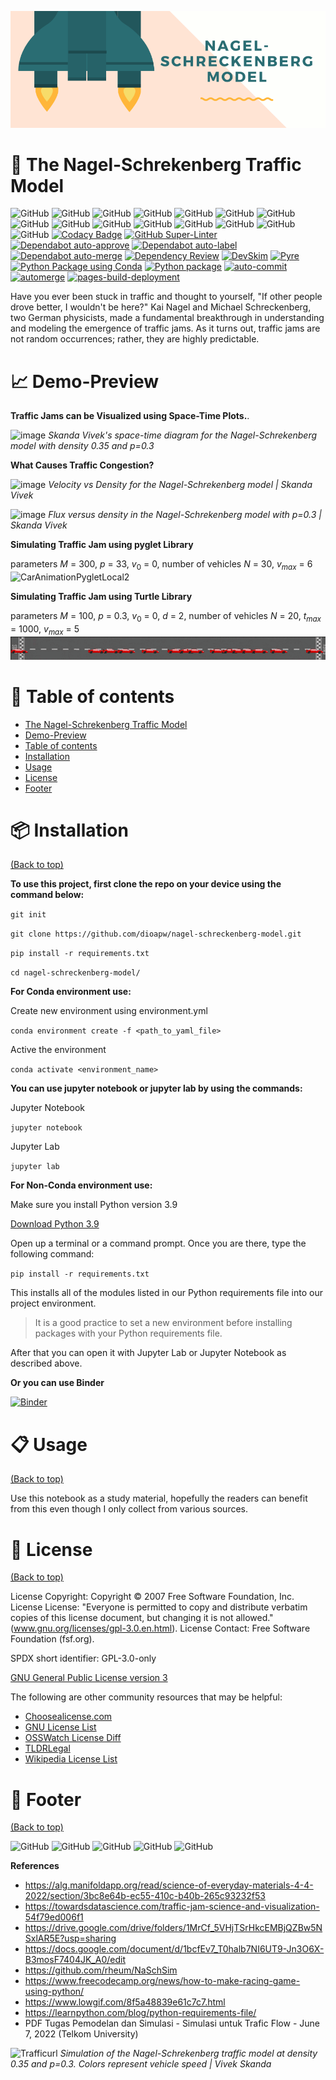<!-- Add banner here -->

![Banner](https://github.com/dioapw/nagel-schreckenberg-model/blob/main/header_git.png)

# :car: The Nagel-Schrekenberg Traffic Model

<!-- Add buttons here -->

![GitHub](https://img.shields.io/github/last-commit/dioapw/nagel-schreckenberg-model)
![GitHub](https://img.shields.io/github/contributors/dioapw/nagel-schreckenberg-model)
![GitHub](https://img.shields.io/github/commit-activity/y/dioapw/nagel-schreckenberg-model)
![GitHub](https://img.shields.io/github/license/dioapw/nagel-schreckenberg-model)
![GitHub](https://img.shields.io/codefactor/grade/github/dioapw/nagel-schreckenberg-model/main)
![GitHub](https://img.shields.io/github/languages/top/dioapw/nagel-schreckenberg-model)
![GitHub](https://img.shields.io/github/languages/count/dioapw/nagel-schreckenberg-model)
![GitHub](https://img.shields.io/github/repo-size/dioapw/nagel-schreckenberg-model)
![GitHub](https://img.shields.io/github/languages/code-size/dioapw/nagel-schreckenberg-model)
![GitHub](https://img.shields.io/tokei/lines/github/dioapw/nagel-schreckenberg-model)
![GitHub](https://img.shields.io/github/directory-file-count/dioapw/nagel-schreckenberg-model)
![GitHub](https://img.shields.io/github/issues/dioapw/nagel-schreckenberg-model)
![GitHub](https://img.shields.io/github/issues-closed/dioapw/nagel-schreckenberg-model)
![GitHub](https://img.shields.io/github/issues-pr/dioapw/nagel-schreckenberg-model)
![GitHub](https://img.shields.io/github/issues-pr-closed/dioapw/nagel-schreckenberg-model)
[![Codacy Badge](https://api.codacy.com/project/badge/Grade/d49d4b7d79e84182864269a684d39b3c)](https://app.codacy.com/gh/dioapw/nagel-schreckenberg-model?utm_source=github.com&utm_medium=referral&utm_content=dioapw/nagel-schreckenberg-model&utm_campaign=Badge_Grade_Settings)
[![GitHub Super-Linter](https://github.com/dioapw/nagel-schreckenberg-model/workflows/Lint%20Code%20Base/badge.svg)](https://github.com/marketplace/actions/super-linter)
[![Dependabot auto-approve](https://github.com/dioapw/nagel-schreckenberg-model/actions/workflows/dependabot-auto-approve.yml/badge.svg)](https://github.com/dioapw/nagel-schreckenberg-model/actions/workflows/dependabot-auto-approve.yml)
[![Dependabot auto-label](https://github.com/dioapw/nagel-schreckenberg-model/actions/workflows/dependabot-auto-label.yml/badge.svg)](https://github.com/dioapw/nagel-schreckenberg-model/actions/workflows/dependabot-auto-label.yml)
[![Dependabot auto-merge](https://github.com/dioapw/nagel-schreckenberg-model/actions/workflows/dependabot-auto-merge.yml/badge.svg)](https://github.com/dioapw/nagel-schreckenberg-model/actions/workflows/dependabot-auto-merge.yml)
[![Dependency Review](https://github.com/dioapw/nagel-schreckenberg-model/actions/workflows/dependency-review.yml/badge.svg)](https://github.com/dioapw/nagel-schreckenberg-model/actions/workflows/dependency-review.yml)
[![DevSkim](https://github.com/dioapw/nagel-schreckenberg-model/actions/workflows/devskim.yml/badge.svg)](https://github.com/dioapw/nagel-schreckenberg-model/actions/workflows/devskim.yml)
[![Pyre](https://github.com/dioapw/nagel-schreckenberg-model/actions/workflows/pyre.yml/badge.svg)](https://github.com/dioapw/nagel-schreckenberg-model/actions/workflows/pyre.yml)
[![Python Package using Conda](https://github.com/dioapw/nagel-schreckenberg-model/actions/workflows/python-package-conda.yml/badge.svg)](https://github.com/dioapw/nagel-schreckenberg-model/actions/workflows/python-package-conda.yml)
[![Python package](https://github.com/dioapw/nagel-schreckenberg-model/actions/workflows/python_env.yml/badge.svg)](https://github.com/dioapw/nagel-schreckenberg-model/actions/workflows/python_env.yml)
[![auto-commit](https://github.com/dioapw/nagel-schreckenberg-model/actions/workflows/auto_commit.yml/badge.svg)](https://github.com/dioapw/nagel-schreckenberg-model/actions/workflows/auto_commit.yml)
[![automerge](https://github.com/dioapw/nagel-schreckenberg-model/actions/workflows/automerge.yml/badge.svg)](https://github.com/dioapw/nagel-schreckenberg-model/actions/workflows/automerge.yml)
[![pages-build-deployment](https://github.com/dioapw/nagel-schreckenberg-model/actions/workflows/pages/pages-build-deployment/badge.svg)](https://github.com/dioapw/nagel-schreckenberg-model/actions/workflows/pages/pages-build-deployment)

<!-- Describe your project in brief -->

Have you ever been stuck in traffic and thought to yourself, "If other people drove better, I wouldn't be here?" Kai Nagel and Michael Schreckenberg, two German physicists, made a fundamental breakthrough in understanding and modeling the emergence of traffic jams. As it turns out, traffic jams are not random occurrences; rather, they are highly predictable.

# :chart_with_upwards_trend: Demo-Preview
<!-- Add a demo for your project -->

**Traffic Jams can be Visualized using Space-Time Plots.**.

![image](https://user-images.githubusercontent.com/55073908/178119716-3077ad87-61b1-4205-bf99-dbd13e1972eb.png)
*Skanda Vivek's space-time diagram for the Nagel-Schrekenberg model with density 0.35 and p=0.3*

**What Causes Traffic Congestion?**

![image](https://user-images.githubusercontent.com/55073908/178119724-b9e4b640-1f60-4c70-9e94-812bd3636715.png)
*Velocity vs Density for the Nagel-Schrekenberg model | Skanda Vivek*

![image](https://user-images.githubusercontent.com/55073908/178119728-78b26098-b60a-49b9-ae4e-6c4cd48cb885.png)
*Flux versus density in the Nagel-Schrekenberg model with p=0.3 | Skanda Vivek*

**Simulating Traffic Jam using pyglet Library**

parameters $M$ = 300, $p$ = 33, $v_{0}$ = 0, number of vehicles $N$ = 30, $v_{max}$ = 6
![CarAnimationPygletLocal2](car_animation_pyglet_2.gif "animation_2")

**Simulating Traffic Jam using Turtle Library**

parameters $M$ = 100, $p$ = 0.3, $v_{0}$ = 0, $d$ = 2, number of vehicles $N$ = 20, $t_{max}$ = 1000, $v_{max}$ = 5
![CarAnimationTurtleLocal](car_animation_turtle.gif "animation_3")

# :pushpin: Table of contents

- [The Nagel-Schrekenberg Traffic Model](#the-nagel-schrekenberg-traffic-model)
- [Demo-Preview](#demo-preview)
- [Table of contents](#table-of-contents)
- [Installation](#installation)
- [Usage](#usage)
- [License](#license)
- [Footer](#footer)

# :package: Installation
[(Back to top)](#table-of-contents)

**To use this project, first clone the repo on your device using the command below:**

```git init```

```git clone https://github.com/dioapw/nagel-schreckenberg-model.git```

```pip install -r requirements.txt```

```cd nagel-schreckenberg-model/```

**For Conda environment use:**

Create new environment using environment.yml

```conda environment create -f <path_to_yaml_file>```

Active the environment

```conda activate <environment_name>```

**You can use jupyter notebook or jupyter lab by using the commands:**

Jupyter Notebook

```jupyter notebook```

Jupyter Lab

```jupyter lab```

**For Non-Conda environment use:**

Make sure you install Python version 3.9

[Download Python 3.9](https://www.python.org/downloads/release/python-390/)

Open up a terminal or a command prompt. Once you are there, type the following command:

```pip install -r requirements.txt```

This installs all of the modules listed in our Python requirements file into our project environment.

> It is a good practice to set a new environment before installing packages with your Python requirements file.

After that you can open it with Jupyter Lab or Jupyter Notebook as described above.

**Or you can use Binder**

[![Binder](https://mybinder.org/badge_logo.svg)](https://mybinder.org/v2/gh/dioapw/nagel-schreckenberg-model/main?urlpath=tree)

# :clipboard: Usage
[(Back to top)](#table-of-contents)

Use this notebook as a study material, hopefully the readers can benefit from this even though I only collect from various sources.

# :scroll: License
[(Back to top)](#table-of-contents)

License Copyright: Copyright © 2007 Free Software Foundation, Inc.
License License: "Everyone is permitted to copy and distribute verbatim copies of this license document, but changing it is not allowed." 
(www.gnu.org/licenses/gpl-3.0.en.html).
License Contact: Free Software Foundation (fsf.org).

SPDX short identifier: GPL-3.0-only

[GNU General Public License version 3](https://opensource.org/licenses/GPL-3.0)

The following are other community resources that may be helpful:

- [Choosealicense.com](http://choosealicense.com/) 
- [GNU License List](http://www.gnu.org/licenses/license-list.en.html)
- [OSSWatch License Diff](http://oss-watch.ac.uk/apps/licdiff/)
- [TLDRLegal](https://tldrlegal.com/)
- [Wikipedia License List](https://en.wikipedia.org/wiki/Comparison_of_free_and_open-source_software_licenses)

# :paperclip: Footer
[(Back to top)](#table-of-contents)

<!-- Add the footer here -->

![GitHub](https://img.shields.io/github/followers/dioapw?style=social)
![GitHub](https://img.shields.io/github/forks/dioapw/nagel-schreckenberg-model?style=social)
![GitHub](https://img.shields.io/github/stars/dioapw/nagel-schreckenberg-model?style=social)
![GitHub](https://img.shields.io/github/stars/dioapw?style=social)
![GitHub](https://img.shields.io/github/watchers/dioapw/nagel-schreckenberg-model?style=social)

**References**
- https://alg.manifoldapp.org/read/science-of-everyday-materials-4-4-2022/section/3bc8e64b-ec55-410c-b40b-265c93232f53
- https://towardsdatascience.com/traffic-jam-science-and-visualization-54f79ed006f1
- https://drive.google.com/drive/folders/1MrCf_5VHjTSrHkcEMBjQZBw5NSxlAR5E?usp=sharing
- https://docs.google.com/document/d/1bcfEv7_T0halb7NI6UT9-Jn3O6X-B3mosF7404JK_A0/edit
- https://github.com/rheum/NaSchSim
- https://www.freecodecamp.org/news/how-to-make-racing-game-using-python/
- https://www.lowgif.com/8f5a48839e61c7c7.html
- https://learnpython.com/blog/python-requirements-file/
- PDF Tugas Pemodelan dan Simulasi - Simulasi untuk Trafic Flow - June 7, 2022 (Telkom University)

![Trafficurl](https://alg.manifoldapp.org/api/proxy/ingestion_sources/c40c5285-d279-4085-ac37-fc4eeb9c4b62)
*Simulation of the Nagel-Schrekenberg traffic model at density 0.35 and p=0.3. Colors represent vehicle speed | Vivek Skanda*
